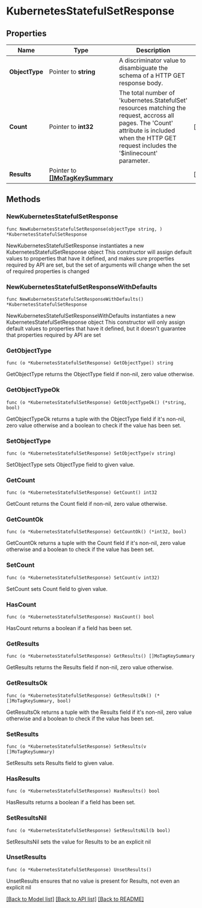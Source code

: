 # KubernetesStatefulSetResponse

## Properties

Name | Type | Description | Notes
------------ | ------------- | ------------- | -------------
**ObjectType** | Pointer to **string** | A discriminator value to disambiguate the schema of a HTTP GET response body. | 
**Count** | Pointer to **int32** | The total number of &#39;kubernetes.StatefulSet&#39; resources matching the request, accross all pages. The &#39;Count&#39; attribute is included when the HTTP GET request includes the &#39;$inlinecount&#39; parameter. | [optional] 
**Results** | Pointer to [**[]MoTagKeySummary**](mo.TagKeySummary.md) |  | [optional] 

## Methods

### NewKubernetesStatefulSetResponse

`func NewKubernetesStatefulSetResponse(objectType string, ) *KubernetesStatefulSetResponse`

NewKubernetesStatefulSetResponse instantiates a new KubernetesStatefulSetResponse object
This constructor will assign default values to properties that have it defined,
and makes sure properties required by API are set, but the set of arguments
will change when the set of required properties is changed

### NewKubernetesStatefulSetResponseWithDefaults

`func NewKubernetesStatefulSetResponseWithDefaults() *KubernetesStatefulSetResponse`

NewKubernetesStatefulSetResponseWithDefaults instantiates a new KubernetesStatefulSetResponse object
This constructor will only assign default values to properties that have it defined,
but it doesn't guarantee that properties required by API are set

### GetObjectType

`func (o *KubernetesStatefulSetResponse) GetObjectType() string`

GetObjectType returns the ObjectType field if non-nil, zero value otherwise.

### GetObjectTypeOk

`func (o *KubernetesStatefulSetResponse) GetObjectTypeOk() (*string, bool)`

GetObjectTypeOk returns a tuple with the ObjectType field if it's non-nil, zero value otherwise
and a boolean to check if the value has been set.

### SetObjectType

`func (o *KubernetesStatefulSetResponse) SetObjectType(v string)`

SetObjectType sets ObjectType field to given value.


### GetCount

`func (o *KubernetesStatefulSetResponse) GetCount() int32`

GetCount returns the Count field if non-nil, zero value otherwise.

### GetCountOk

`func (o *KubernetesStatefulSetResponse) GetCountOk() (*int32, bool)`

GetCountOk returns a tuple with the Count field if it's non-nil, zero value otherwise
and a boolean to check if the value has been set.

### SetCount

`func (o *KubernetesStatefulSetResponse) SetCount(v int32)`

SetCount sets Count field to given value.

### HasCount

`func (o *KubernetesStatefulSetResponse) HasCount() bool`

HasCount returns a boolean if a field has been set.

### GetResults

`func (o *KubernetesStatefulSetResponse) GetResults() []MoTagKeySummary`

GetResults returns the Results field if non-nil, zero value otherwise.

### GetResultsOk

`func (o *KubernetesStatefulSetResponse) GetResultsOk() (*[]MoTagKeySummary, bool)`

GetResultsOk returns a tuple with the Results field if it's non-nil, zero value otherwise
and a boolean to check if the value has been set.

### SetResults

`func (o *KubernetesStatefulSetResponse) SetResults(v []MoTagKeySummary)`

SetResults sets Results field to given value.

### HasResults

`func (o *KubernetesStatefulSetResponse) HasResults() bool`

HasResults returns a boolean if a field has been set.

### SetResultsNil

`func (o *KubernetesStatefulSetResponse) SetResultsNil(b bool)`

 SetResultsNil sets the value for Results to be an explicit nil

### UnsetResults
`func (o *KubernetesStatefulSetResponse) UnsetResults()`

UnsetResults ensures that no value is present for Results, not even an explicit nil

[[Back to Model list]](../README.md#documentation-for-models) [[Back to API list]](../README.md#documentation-for-api-endpoints) [[Back to README]](../README.md)


